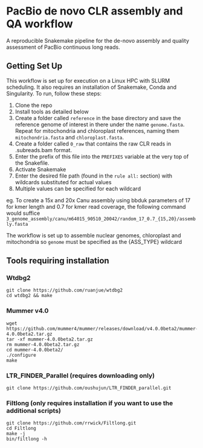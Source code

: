 # PacBio de novo CLR assembly and QA workflow

A reproducible Snakemake pipeline for the de-novo assembly and quality assessment of PacBio continuous long reads.

## Getting Set Up

This workflow is set up for execution on a Linux HPC with SLURM scheduling. It also requires an installation of Snakemake, Conda and Singularity. 
To run, follow these steps:

1. Clone the repo
2. Install tools as detailed below
3. Create a folder called `reference` in the base directory and save the reference genome of interest in there under the name `genome.fasta`. Repeat for mitochondria and chloroplast references, naming them `mitochondria.fasta` and `chloroplast.fasta`. 
4. Create a folder called `0_raw` that contains the raw CLR reads in .subreads.bam format. 
5. Enter the prefix of this file into the `PREFIXES` variable at the very top of the Snakefile.
6. Activate Snakemake
7. Enter the desired file path (found in the `rule all:` section) with wildcards substituted for actual values 
8. Multiple values can be specified for each wildcard

eg. To create a 15x and 20x Canu assembly using bbduk parameters of 17 for kmer length and 0.7 for kmer read coverage, the following command would suffice
`3_genome_assembly/canu/m64015_90510_20042/random_17_0.7_{15,20}/assembly.fasta`

The workflow is set up to assemble nuclear genomes, chloroplast and mitochondria so `genome` must be specified as the {ASS_TYPE} wildcard

## Tools requiring installation

### Wtdbg2
```
git clone https://github.com/ruanjue/wtdbg2
cd wtdbg2 && make 
```
### Mummer v4.0
```
wget https://github.com/mummer4/mummer/releases/download/v4.0.0beta2/mummer-4.0.0beta2.tar.gz
tar -xf mummer-4.0.0beta2.tar.gz
rm mummer-4.0.0beta2.tar.gz
cd mummer-4.0.0beta2/
./configure
make
```
### LTR_FINDER_Parallel (requires downloading only)
```
git clone https://github.com/oushujun/LTR_FINDER_parallel.git
```

### Filtlong (only requires installation if you want to use the additional scripts)
```
git clone https://github.com/rrwick/Filtlong.git
cd Filtlong
make -j
bin/filtlong -h
```

